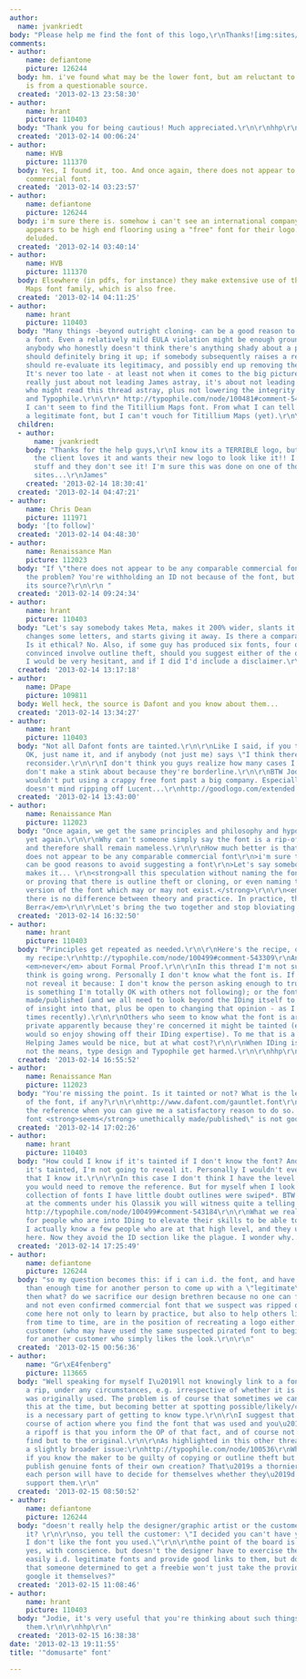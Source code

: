 ```yaml
---
author:
  name: jvankriedt
body: "Please help me find the font of this logo,\r\nThanks![img:sites/default/files/old-images/domusarte_4960.jpg]"
comments:
- author:
    name: defiantone
    picture: 126244
  body: hm. i've found what may be the lower font, but am reluctant to post as it
    is from a questionable source.
  created: '2013-02-13 23:58:30'
- author:
    name: hrant
    picture: 110403
  body: "Thank you for being cautious! Much appreciated.\r\n\r\nhhp\r\n"
  created: '2013-02-14 00:06:24'
- author:
    name: HVB
    picture: 111370
  body: Yes, I found it, too. And once again, there does not appear to be any comparable
    commercial font.
  created: '2013-02-14 03:23:57'
- author:
    name: defiantone
    picture: 126244
  body: i'm sure there is. somehow i can't see an international company doing what
    appears to be high end flooring using a "free" font for their logo. perhaps i'm
    deluded.
  created: '2013-02-14 03:40:14'
- author:
    name: HVB
    picture: 111370
  body: Elsewhere (in pdfs, for instance) they make extensive use of the Titillium
    Maps font family, which is also free.
  created: '2013-02-14 04:11:25'
- author:
    name: hrant
    picture: 110403
  body: "Many things -beyond outright cloning- can be a good reason to avoid suggesting
    a font. Even a relatively mild EULA violation might be enough grounds.* That said,
    anybody who honestly doesn't think there's anything shady about a particular font
    should definitely bring it up; if somebody subsequently raises a red flag, he
    should re-evaluate its legitimacy, and possibly end up removing the reference.
    It's never too late - at least not when it comes to the big picture: it's not
    really just about not leading James astray, it's about not leading everybody else
    who might read this thread astray, plus not lowering the integrity of type design
    and Typophile.\r\n\r\n* http://typophile.com/node/100481#comment-543123\r\n\r\nBTW,
    I can't seem to find the Titillium Maps font. From what I can tell Titillium is
    a legitimate font, but I can't vouch for Titillium Maps (yet).\r\n\r\nhhp\r\n"
  children:
  - author:
      name: jvankriedt
    body: "Thanks for the help guys,\r\nI know its a TERRIBLE logo, but for some reason
      the client loves it and wants their new logo to look like it!! I gave them amazing
      stuff and they don't see it! I'm sure this was done on one of those crowdsourcing
      sites...\r\nJames"
    created: '2013-02-14 18:30:41'
  created: '2013-02-14 04:47:21'
- author:
    name: Chris Dean
    picture: 111971
  body: '[to follow]'
  created: '2013-02-14 04:48:30'
- author:
    name: Renaissance Man
    picture: 112023
  body: "If \"there does not appear to be any comparable commercial font,\" what's
    the problem? You're withholding an ID not because of the font, but because of
    its source?\r\n\r\n "
  created: '2013-02-14 09:24:34'
- author:
    name: hrant
    picture: 110403
  body: "Let's say somebody takes Meta, makes it 200% wider, slants it by 4 degrees,
    changes some letters, and starts giving it away. Is there a comparable font? No.
    Is it ethical? No. Also, if some guy has produced six fonts, four of which you're
    convinced involve outline theft, should you suggest either of the other two? Personally
    I would be very hesitant, and if I did I'd include a disclaimer.\r\n\r\nhhp\r\n"
  created: '2013-02-14 13:17:18'
- author:
    name: DPape
    picture: 109811
  body: Well heck, the source is Dafont and you know about them...
  created: '2013-02-14 13:34:27'
- author:
    name: hrant
    picture: 110403
  body: "Not all Dafont fonts are tainted.\r\n\r\nLike I said, if you think it's probably
    OK, just name it, and if anybody (not just me) says \"I think there's a problem\",
    reconsider.\r\n\r\nI don't think you guys realize how many cases I see that I
    don't make a stink about because they're borderline.\r\n\r\nBTW Jodie, I actually
    wouldn't put using a crappy free font past a big company. Especially one that
    doesn't mind ripping off Lucent...\r\nhttp://goodlogo.com/extended.info/lucent-technologies-logo-2406\r\n\r\nhhp\r\n"
  created: '2013-02-14 13:43:00'
- author:
    name: Renaissance Man
    picture: 112023
  body: "Once again, we get the same principles and philosophy and hypotheticals repeated
    yet again.\r\n\r\nWhy can't someone simply say the font is a rip-off of LegitimateFont,
    and therefore shall remain nameless.\r\n\r\nHow much better is that than\r\n>there
    does not appear to be any comparable commercial font\r\n>i'm sure there is\r\n>there
    can be good reasons to avoid suggesting a font\r\n>Let's say somebody takes Meta,
    makes it... \r\n<strong>all this speculation without naming the font in question,
    or proving that there is outline theft or cloning, or even naming the legitimate
    version of the font which may or may not exist.</strong>\r\n\r\n<em>In theory
    there is no difference between theory and practice. In practice, there is.\r\n\tYogi
    Berra</em>\r\n\r\nLet's bring the two together and stop bloviating and speculating."
  created: '2013-02-14 16:32:50'
- author:
    name: hrant
    picture: 110403
  body: "Principles get repeated as needed.\r\n\r\nHere's the recipe, or at least
    my recipe:\r\nhttp://typophile.com/node/100499#comment-543309\r\nAnd it's almost
    <em>never</em> about Formal Proof.\r\n\r\nIn this thread I'm not sure what you
    think is going wrong. Personally I don't know what the font is. If I did, I might
    not reveal it because: I don't know the person asking enough to trust them (this
    is something I'm totally OK with others not following); or the font seems unethically
    made/published (and we all need to look beyond the IDing itself to form some sort
    of insight into that, plus be open to changing that opinion - as I have a few
    times recently).\r\n\r\nOthers who seem to know what the font is are keeping it
    private apparently because they're concerned it might be tainted (even if they
    would so enjoy showing off their IDing expertise). To me that is a Good Thing.
    Helping James would be nice, but at what cost?\r\n\r\nWhen IDing is the end and
    not the means, type design and Typophile get harmed.\r\n\r\nhhp\r\n"
  created: '2013-02-14 16:55:52'
- author:
    name: Renaissance Man
    picture: 112023
  body: "You're missing the point. Is it tainted or not? What is the legitimate version
    of the font, if any?\r\n\r\nhttp://www.dafont.com/gauntlet.font\r\n\r\nI'll remove
    the reference when you can give me a satisfactory reason to do so. That \"the
    font <strong>seems</strong> unethically made/published\" is not good enough.\r\n\r\n"
  created: '2013-02-14 17:02:26'
- author:
    name: hrant
    picture: 110403
  body: "How could I know if it's tainted if I don't know the font? And if I think
    it's tainted, I'm not going to reveal it. Personally I wouldn't even indicate
    that I know it.\r\n\r\nIn this case I don't think I have the level of evidence
    you would need to remove the reference. But for myself when I look at Castrique's
    collection of fonts I have little doubt outlines were swiped*. BTW if you look
    at the comments under his Qlassik you will witness quite a telling discussion...\r\n\r\n*
    http://typophile.com/node/100499#comment-543184\r\n\r\nWhat we really need is
    for people who are into IDing to elevate their skills to be able to identify plagiarism.
    I actually know a few people who are at that high level, and they used to ID fonts
    here. Now they avoid the ID section like the plague. I wonder why...\r\n\r\nhhp\r\n"
  created: '2013-02-14 17:25:49'
- author:
    name: defiantone
    picture: 126244
  body: "so my question becomes this: if i can i.d. the font, and have provided more
    than enough time for another person to come up with a \"legitimate\" version...
    then what? do we sacrifice our design brethren because no one can find a supposed
    and not even confirmed commercial font that we suspect was ripped off?\r\n\r\ni
    come here not only to learn by practice, but also to help others like myself who,
    from time to time, are in the position of recreating a logo either for the original
    customer (who may have used the same suspected pirated font to begin with) or
    for another customer who simply likes the look.\r\n\r\n"
  created: '2013-02-15 00:56:36'
- author:
    name: "Gr\xE4fenberg"
    picture: 113665
  body: "Well speaking for myself I\u2019ll not knowingly link to a font that\u2019s
    a rip, under any circumstances, e.g. irrespective of whether it is the one that
    was originally used. The problem is of course that sometimes we can\u2019t know
    this at the time, but becoming better at spotting possible/likely/certain ripoffs
    is a necessary part of getting to know type.\r\n\r\nI suggest that the only ethical
    course of action where you find the font that was used and you\u2019re sure it\u2019s
    a ripoff is that you inform the OP of that fact, and of course not link to the
    find but to the original.\r\n\r\nAs highlighted in this other thread there\u2019s
    a slightly broader issue:\r\nhttp://typophile.com/node/100536\r\nWhat do you do
    if you know the maker to be guilty of copying or outline theft but they may also
    publish genuine fonts of their own creation? That\u2019s a thornier issue and
    each person will have to decide for themselves whether they\u2019d like to help
    support them.\r\n"
  created: '2013-02-15 08:50:52'
- author:
    name: defiantone
    picture: 126244
  body: "doesn't really help the designer/graphic artist or the customer much does
    it? \r\n\r\nso, you tell the customer: \"I decided you can't have your logo because
    I don't like the font you used.\"\r\n\r\nthe point of the board is to i.d. fonts.
    yes, with conscience. but doesn't the designer have to exercise the same? we can
    easily i.d. legitimate fonts and provide good links to them, but don't you think
    that someone determined to get a freebie won't just take the provided i.d. and
    google it themselves?"
  created: '2013-02-15 11:08:46'
- author:
    name: hrant
    picture: 110403
  body: "Jodie, it's very useful that you're thinking about such things, and verbalizing
    them.\r\n\r\nhhp\r\n"
  created: '2013-02-15 16:38:38'
date: '2013-02-13 19:11:55'
title: '"domusarte" font'

---
```

